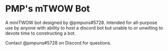 # PMP's mTWOW Bot

A miniTWOW bot designed by @pmpuns#5728. Intended for all-purpose use by anyone with ability to host a discord bot
but unable to or unwilling to devote time to constructing a bot.

Contact @pmpuns#5728 on Discord for questions.